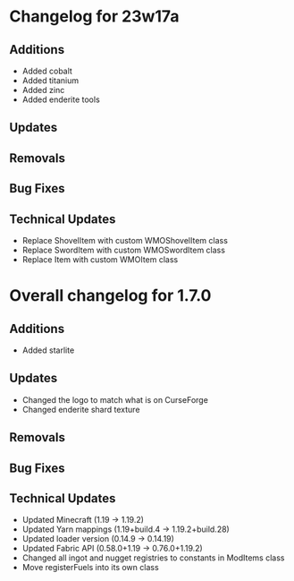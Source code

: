 # Changelog for 23w17a

## Additions

- Added cobalt
- Added titanium
- Added zinc
- Added enderite tools

## Updates

## Removals

## Bug Fixes

## Technical Updates

- Replace ShovelItem with custom WMOShovelItem class
- Replace SwordItem with custom WMOSwordItem class
- Replace Item with custom WMOItem class

# Overall changelog for 1.7.0

## Additions

- Added starlite

## Updates

- Changed the logo to match what is on CurseForge
- Changed enderite shard texture

## Removals

## Bug Fixes

## Technical Updates

- Updated Minecraft (1.19 -> 1.19.2)
- Updated Yarn mappings (1.19+build.4 -> 1.19.2+build.28)
- Updated loader version (0.14.9 -> 0.14.19)
- Updated Fabric API (0.58.0+1.19 -> 0.76.0+1.19.2)
- Changed all ingot and nugget registries to constants in ModItems class
- Move registerFuels into its own class
